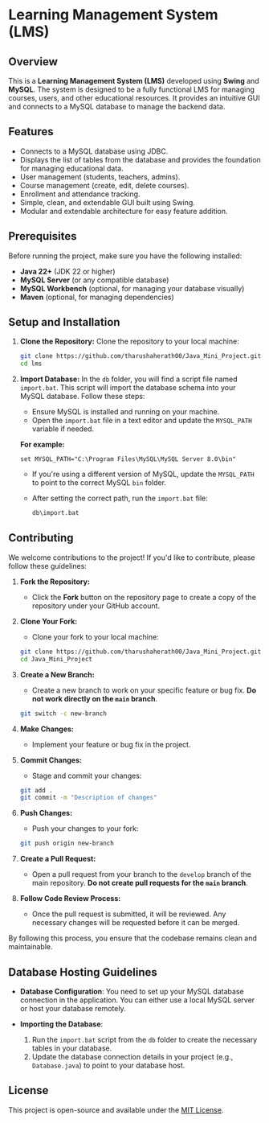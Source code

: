 # Learning Management System (LMS)

## Overview

This is a **Learning Management System (LMS)** developed using **Swing** and **MySQL**. The system is designed to be a fully functional LMS for managing courses, users, and other educational resources. It provides an intuitive GUI and connects to a MySQL database to manage the backend data.

## Features

- Connects to a MySQL database using JDBC.
- Displays the list of tables from the database and provides the foundation for managing educational data.
- User management (students, teachers, admins).
- Course management (create, edit, delete courses).
- Enrollment and attendance tracking.
- Simple, clean, and extendable GUI built using Swing.
- Modular and extendable architecture for easy feature addition.

## Prerequisites

Before running the project, make sure you have the following installed:

- **Java 22+** (JDK 22 or higher)
- **MySQL Server** (or any compatible database)
- **MySQL Workbench** (optional, for managing your database visually)
- **Maven** (optional, for managing dependencies)

## Setup and Installation

1. **Clone the Repository:**
   Clone the repository to your local machine:
   ```bash
   git clone https://github.com/tharushaherath00/Java_Mini_Project.git
   cd lms
   ```

2. **Import Database:**
   In the `db` folder, you will find a script file named `import.bat`. This script will import the database schema into your MySQL database. Follow these steps:

    - Ensure MySQL is installed and running on your machine.
    - Open the `import.bat` file in a text editor and update the `MYSQL_PATH` variable if needed.

   **For example:**
   ```batch
   set MYSQL_PATH="C:\Program Files\MySQL\MySQL Server 8.0\bin"
   ```
    - If you're using a different version of MySQL, update the `MYSQL_PATH` to point to the correct MySQL `bin` folder.

    - After setting the correct path, run the `import.bat` file:
      ```bash
      db\import.bat
      ```

## Contributing

We welcome contributions to the project! If you'd like to contribute, please follow these guidelines:

1. **Fork the Repository:**
    - Click the **Fork** button on the repository page to create a copy of the repository under your GitHub account.

2. **Clone Your Fork:**
    - Clone your fork to your local machine:
   ```bash
   git clone https://github.com/tharushaherath00/Java_Mini_Project.git
   cd Java_Mini_Project
   ```

3. **Create a New Branch:**
    - Create a new branch to work on your specific feature or bug fix. **Do not work directly on the `main` branch**.
   ```bash
   git switch -c new-branch
   ```

4. **Make Changes:**
    - Implement your feature or bug fix in the project.

5. **Commit Changes:**
    - Stage and commit your changes:
   ```bash
   git add .
   git commit -m "Description of changes"
   ```

6. **Push Changes:**
    - Push your changes to your fork:
   ```bash
   git push origin new-branch
   ```

7. **Create a Pull Request:**
    - Open a pull request from your branch to the `develop` branch of the main repository. **Do not create pull requests for the `main` branch**.

8. **Follow Code Review Process:**
    - Once the pull request is submitted, it will be reviewed. Any necessary changes will be requested before it can be merged.

By following this process, you ensure that the codebase remains clean and maintainable.

## Database Hosting Guidelines

- **Database Configuration**: You need to set up your MySQL database connection in the application. You can either use a local MySQL server or host your database remotely.

- **Importing the Database**:
    1. Run the `import.bat` script from the `db` folder to create the necessary tables in your database.
    2. Update the database connection details in your project (e.g., `Database.java`) to point to your database host.

## License

This project is open-source and available under the [MIT License](LICENSE).
